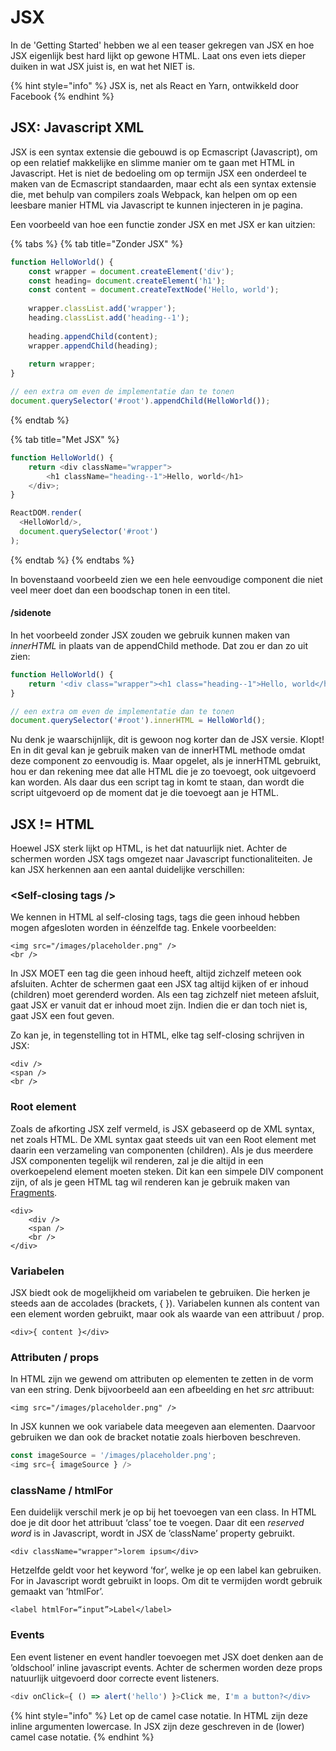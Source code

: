 # JSX

In de 'Getting Started' hebben we al een teaser gekregen van JSX en hoe JSX eigenlijk best hard lijkt op gewone HTML. Laat ons even iets dieper duiken in wat JSX juist is, en wat het NIET is.

{% hint style="info" %}
JSX is, net als React en Yarn, ontwikkeld door Facebook
{% endhint %}

## JSX: Javascript XML

JSX is een syntax extensie die gebouwd is op Ecmascript (Javascript), om op een relatief makkelijke en slimme manier om te gaan met HTML in Javascript. Het is niet de bedoeling om op termijn JSX een onderdeel te maken van de Ecmascript standaarden, maar echt als een syntax extensie die, met behulp van compilers zoals Webpack, kan helpen om op een leesbare manier HTML via Javascript te kunnen injecteren in je pagina.

Een voorbeeld van hoe een functie zonder JSX en met JSX er kan uitzien:

{% tabs %}
{% tab title="Zonder JSX" %}
```javascript
function HelloWorld() {
    const wrapper = document.createElement('div');
    const heading= document.createElement('h1');
    const content = document.createTextNode('Hello, world');
    
    wrapper.classList.add('wrapper');
    heading.classList.add('heading--1');
    
    heading.appendChild(content);
    wrapper.appendChild(heading);
    
    return wrapper;
}

// een extra om even de implementatie dan te tonen
document.querySelector('#root').appendChild(HelloWorld());
```
{% endtab %}

{% tab title="Met JSX" %}
```javascript
function HelloWorld() {
    return <div className="wrapper">
        <h1 className="heading--1">Hello, world</h1>
    </div>;
}

ReactDOM.render(
  <HelloWorld/>,
  document.querySelector('#root')
);
```
{% endtab %}
{% endtabs %}

In bovenstaand voorbeeld zien we een hele eenvoudige component die niet veel meer doet dan een boodschap tonen in een titel.

#### /sidenote

In het voorbeeld zonder JSX zouden we gebruik kunnen maken van _innerHTML_ in plaats van de appendChild methode. Dat zou er dan zo uit zien:

```javascript
function HelloWorld() {
    return '<div class="wrapper"><h1 class="heading--1">Hello, world</h1></div>';
}

// een extra om even de implementatie dan te tonen
document.querySelector('#root').innerHTML = HelloWorld();
```

Nu denk je waarschijnlijk, dit is gewoon nog korter dan de JSX versie. Klopt! En in dit geval kan je gebruik maken van de innerHTML methode omdat deze component zo eenvoudig is. Maar opgelet, als je innerHTML gebruikt, hou er dan rekening mee dat alle HTML die je zo toevoegt, ook uitgevoerd kan worden. Als daar dus een script tag in komt te staan, dan wordt die script uitgevoerd op de moment dat je die toevoegt aan je HTML.

## JSX != HTML

Hoewel JSX sterk lijkt op HTML, is het dat natuurlijk niet. Achter de schermen worden JSX tags omgezet naar Javascript functionaliteiten. Je kan JSX herkennen aan een aantal duidelijke verschillen:

### \<Self-closing tags />

We kennen in HTML al self-closing tags, tags die geen inhoud hebben mogen afgesloten worden in éénzelfde tag. Enkele voorbeelden:

```markup
<img src="/images/placeholder.png" />
<br />
```

In JSX MOET een tag die geen inhoud heeft, altijd zichzelf meteen ook afsluiten. Achter de schermen gaat een JSX tag altijd kijken of er inhoud (children) moet gerenderd worden. Als een tag zichzelf niet meteen afsluit, gaat JSX er vanuit dat er inhoud moet zijn. Indien die er dan toch niet is, gaat JSX een fout geven.

Zo kan je, in tegenstelling tot in HTML, elke tag self-closing schrijven in JSX:

```markup
<div />
<span />
<br />
```

### Root element

Zoals de afkorting JSX zelf vermeld, is JSX gebaseerd op de XML syntax, net zoals HTML. De XML syntax gaat steeds uit van een Root element met daarin een verzameling van componenten (children). Als je dus meerdere JSX componenten tegelijk wil renderen, zal je die altijd in een overkoepelend element moeten steken. Dit kan een simpele DIV component zijn, of als je geen HTML tag wil renderen kan je gebruik maken van [Fragments](https://reactjs.org/docs/fragments.html).

```markup
<div>
    <div />
    <span />
    <br />
</div>
```

### Variabelen

JSX biedt ook de mogelijkheid om variabelen te gebruiken. Die herken je steeds aan de accolades (brackets, { }). Variabelen kunnen als content van een element worden gebruikt, maar ook als waarde van een attribuut / prop.

```markup
<div>{ content }</div>
```

### Attributen / props

In HTML zijn we gewend om attributen op elementen te zetten in de vorm van een string. Denk bijvoorbeeld aan een afbeelding en het _src_ attribuut:

```markup
<img src="/images/placeholder.png" />
```

In JSX kunnen we ook variabele data meegeven aan elementen. Daarvoor gebruiken we dan ook de bracket notatie zoals hierboven beschreven.

```javascript
const imageSource = '/images/placeholder.png';
<img src={ imageSource } />
```

### className / htmlFor

Een duidelijk verschil merk je op bij het toevoegen van een class. In HTML doe je dit door het attribuut ‘class’ toe te voegen. Daar dit een _reserved word_ is in Javascript, wordt in JSX de ’className’ property gebruikt.

```markup
<div className="wrapper">lorem ipsum</div>
```

Hetzelfde geldt voor het keyword ’for’, welke je op een label kan gebruiken. For in Javascript wordt gebruikt in loops. Om dit te vermijden wordt gebruik gemaakt van ’htmlFor’.

```markup
<label htmlFor=“input”>Label</label>
```

### Events

Een event listener en event handler toevoegen met JSX doet denken aan de ’oldschool’ inline javascript events. Achter de schermen worden deze props natuurlijk uitgevoerd door correcte event listeners.

```javascript
<div onClick={ () => alert('hello') }>Click me, I'm a button?</div>
```

{% hint style="info" %}
Let op de camel case notatie. In HTML zijn deze inline argumenten lowercase. In JSX zijn deze geschreven in de (lower) camel case notatie.
{% endhint %}
